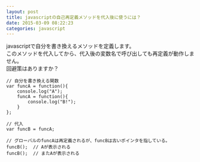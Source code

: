 ```yaml
---
layout: post
title: javascriptの自己再定義メソッドを代入後に使うには？
date: 2015-03-09 08:22:23
categories: javascript
---
```

<!-- {% raw %} -->
<p>javascriptで自分を書き換えるメソッドを定義します。<br>
このメソッドを代入してから、代入後の変数名で呼び出しても再定義が動作しません。<br>
回避策はありますか？</p>

<pre><code>// 自分を書き換える関数
var funcA = function(){
    console.log("A");
    funcA = function(){
        console.log("B!");
    }
};

// 代入
var funcB = funcA;

// グローバルのfuncAは再定義されるが、funcBは古いポインタを指している。
funcB();  // Aが表示される
funcB();  // またAが表示される
</code></pre>
<!-- {% endraw %} -->
